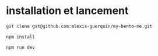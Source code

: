 # installation et lancement

```bash
git clone git@github.com:alexis-guerquin/my-bento-me.git
```

```bash
npm install
```

```bash
npm run dev
```